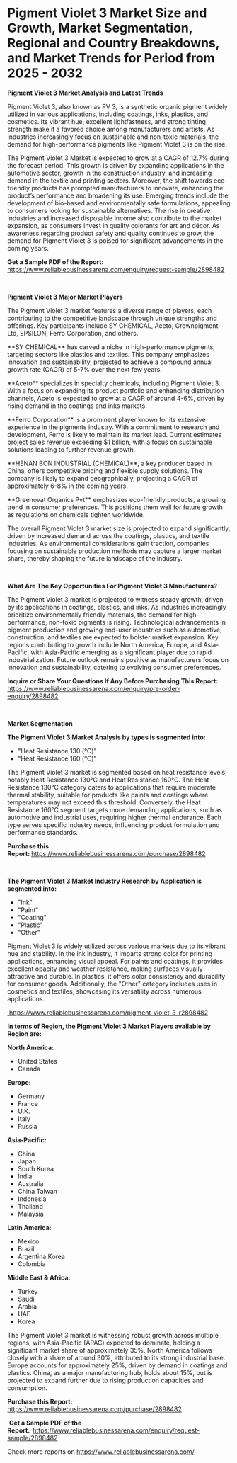 <p><h1>Pigment Violet 3 Market Size and Growth, Market Segmentation, Regional and Country Breakdowns, and Market Trends for Period from 2025 -  2032</h1></p><p><strong>Pigment Violet 3 Market Analysis and Latest Trends</strong></p>
<p><p>Pigment Violet 3, also known as PV 3, is a synthetic organic pigment widely utilized in various applications, including coatings, inks, plastics, and cosmetics. Its vibrant hue, excellent lightfastness, and strong tinting strength make it a favored choice among manufacturers and artists. As industries increasingly focus on sustainable and non-toxic materials, the demand for high-performance pigments like Pigment Violet 3 is on the rise.</p><p>The Pigment Violet 3 Market is expected to grow at a CAGR of 12.7% during the forecast period. This growth is driven by expanding applications in the automotive sector, growth in the construction industry, and increasing demand in the textile and printing sectors. Moreover, the shift towards eco-friendly products has prompted manufacturers to innovate, enhancing the product’s performance and broadening its use. Emerging trends include the development of bio-based and environmentally safe formulations, appealing to consumers looking for sustainable alternatives. The rise in creative industries and increased disposable income also contribute to the market expansion, as consumers invest in quality colorants for art and décor. As awareness regarding product safety and quality continues to grow, the demand for Pigment Violet 3 is poised for significant advancements in the coming years.</p></p>
<p><strong>Get a Sample PDF of the Report:&nbsp;</strong> <a href="https://www.reliablebusinessarena.com/enquiry/request-sample/2898482?utm_campaign=2527&utm_medium=2&utm_source=Github&utm_content=ia&utm_term=15032025&utm_id=pigment-violet-3">https://www.reliablebusinessarena.com/enquiry/request-sample/2898482</a></p>
<p>&nbsp;</p>
<p><strong>Pigment Violet 3 Major Market Players</strong></p>
<p><p>The Pigment Violet 3 market features a diverse range of players, each contributing to the competitive landscape through unique strengths and offerings. Key participants include SY CHEMICAL, Aceto, Crownpigment Ltd, EPSILON, Ferro Corporation, and others.</p><p>**SY CHEMICAL** has carved a niche in high-performance pigments, targeting sectors like plastics and textiles. This company emphasizes innovation and sustainability, projected to achieve a compound annual growth rate (CAGR) of 5-7% over the next few years.</p><p>**Aceto** specializes in specialty chemicals, including Pigment Violet 3. With a focus on expanding its product portfolio and enhancing distribution channels, Aceto is expected to grow at a CAGR of around 4-6%, driven by rising demand in the coatings and inks markets.</p><p>**Ferro Corporation** is a prominent player known for its extensive experience in the pigments industry. With a commitment to research and development, Ferro is likely to maintain its market lead. Current estimates project sales revenue exceeding $1 billion, with a focus on sustainable solutions leading to further revenue growth.</p><p>**HENAN BON INDUSTRIAL (CHEMICAL)**, a key producer based in China, offers competitive pricing and flexible supply solutions. The company is likely to expand geographically, projecting a CAGR of approximately 6-8% in the coming years.</p><p>**Greenovat Organics Pvt** emphasizes eco-friendly products, a growing trend in consumer preferences. This positions them well for future growth as regulations on chemicals tighten worldwide.</p><p>The overall Pigment Violet 3 market size is projected to expand significantly, driven by increased demand across the coatings, plastics, and textile industries. As environmental considerations gain traction, companies focusing on sustainable production methods may capture a larger market share, thereby shaping the future landscape of the industry.</p></p>
<p>&nbsp;</p>
<p><strong>What Are The Key Opportunities For Pigment Violet 3 Manufacturers?</strong></p>
<p><p>The Pigment Violet 3 market is projected to witness steady growth, driven by its applications in coatings, plastics, and inks. As industries increasingly prioritize environmentally friendly materials, the demand for high-performance, non-toxic pigments is rising. Technological advancements in pigment production and growing end-user industries such as automotive, construction, and textiles are expected to bolster market expansion. Key regions contributing to growth include North America, Europe, and Asia-Pacific, with Asia-Pacific emerging as a significant player due to rapid industrialization. Future outlook remains positive as manufacturers focus on innovation and sustainability, catering to evolving consumer preferences.</p></p>
<p><strong>Inquire or Share Your Questions If Any Before Purchasing This Report:</strong> <a href="https://www.reliablebusinessarena.com/enquiry/pre-order-enquiry/2898482?utm_campaign=2527&utm_medium=2&utm_source=Github&utm_content=ia&utm_term=15032025&utm_id=pigment-violet-3">https://www.reliablebusinessarena.com/enquiry/pre-order-enquiry/2898482</a></p>
<p>&nbsp;</p>
<p><strong>Market Segmentation</strong></p>
<p><strong>The Pigment Violet 3 Market Analysis by types is segmented into:</strong></p>
<p><ul><li>"Heat Resistance 130 (°C)"</li><li>"Heat Resistance 160 (°C)"</li></ul></p>
<p><p>The Pigment Violet 3 market is segmented based on heat resistance levels, notably Heat Resistance 130°C and Heat Resistance 160°C. The Heat Resistance 130°C category caters to applications that require moderate thermal stability, suitable for products like paints and coatings where temperatures may not exceed this threshold. Conversely, the Heat Resistance 160°C segment targets more demanding applications, such as automotive and industrial uses, requiring higher thermal endurance. Each type serves specific industry needs, influencing product formulation and performance standards.</p></p>
<p><strong>Purchase this Report:&nbsp;</strong><a href="https://www.reliablebusinessarena.com/purchase/2898482?utm_campaign=2527&utm_medium=2&utm_source=Github&utm_content=ia&utm_term=15032025&utm_id=pigment-violet-3">https://www.reliablebusinessarena.com/purchase/2898482</a></p>
<p>&nbsp;</p>
<p><strong>The Pigment Violet 3 Market Industry Research by Application is segmented into:</strong></p>
<p><ul><li>"Ink"</li><li>"Paint"</li><li>"Coating"</li><li>"Plastic"</li><li>"Other"</li></ul></p>
<p><p>Pigment Violet 3 is widely utilized across various markets due to its vibrant hue and stability. In the ink industry, it imparts strong color for printing applications, enhancing visual appeal. For paints and coatings, it provides excellent opacity and weather resistance, making surfaces visually attractive and durable. In plastics, it offers color consistency and durability for consumer goods. Additionally, the "Other" category includes uses in cosmetics and textiles, showcasing its versatility across numerous applications.</p></p>
<p><a href="https://www.reliablebusinessarena.com/pigment-violet-3-r2898482?utm_campaign=2527&utm_medium=2&utm_source=Github&utm_content=ia&utm_term=15032025&utm_id=pigment-violet-3">&nbsp;https://www.reliablebusinessarena.com/pigment-violet-3-r2898482</a></p>
<p><strong>In terms of Region, the Pigment Violet 3 Market Players available by Region are:</strong></p>
<p>
    <p> <strong> North America: </strong>
        <ul>
            <li>United States</li>
            <li>Canada</li>
        </ul>
        </p> 
    <p> <strong> Europe: </strong>
        <ul>
            <li>Germany</li>
            <li>France</li>
            <li>U.K.</li>
            <li>Italy</li>
            <li>Russia</li>
        </ul>
        </p> 
    <p> <strong> Asia-Pacific: </strong>
        <ul>
            <li>China</li>
            <li>Japan</li>
            <li>South Korea</li>
            <li>India</li>
            <li>Australia</li>
            <li>China Taiwan</li>
            <li>Indonesia</li>
            <li>Thailand</li>
            <li>Malaysia</li>
        </ul>
        </p> 
    <p> <strong> Latin America: </strong>
        <ul>
            <li>Mexico</li>
            <li>Brazil</li>
            <li>Argentina Korea</li>
            <li>Colombia</li>
        </ul>
        </p> 
    <p> <strong> Middle East & Africa: </strong>
        <ul>
            <li>Turkey</li>
            <li>Saudi</li>
            <li>Arabia</li>
            <li>UAE</li>
            <li>Korea</li>
        </ul>
    </p>
    </p>
<p><p>The Pigment Violet 3 market is witnessing robust growth across multiple regions, with Asia-Pacific (APAC) expected to dominate, holding a significant market share of approximately 35%. North America follows closely with a share of around 30%, attributed to its strong industrial base. Europe accounts for approximately 25%, driven by demand in coatings and plastics. China, as a major manufacturing hub, holds about 15%, but is projected to expand further due to rising production capacities and consumption.</p></p>
<p><strong>Purchase this Report: </strong><a href="https://www.reliablebusinessarena.com/purchase/2898482?utm_campaign=2527&utm_medium=2&utm_source=Github&utm_content=ia&utm_term=15032025&utm_id=pigment-violet-3">https://www.reliablebusinessarena.com/purchase/2898482</a></p>
<p>&nbsp;<strong>Get a Sample PDF of the Report:&nbsp;&nbsp;</strong><a href="https://www.reliablebusinessarena.com/enquiry/request-sample/2898482?utm_campaign=2527&utm_medium=2&utm_source=Github&utm_content=ia&utm_term=15032025&utm_id=pigment-violet-3">https://www.reliablebusinessarena.com/enquiry/request-sample/2898482</a></p>
<p><strong></strong></p>
<p>Check more reports on <a href="https://www.reliablebusinessarena.com/?utm_campaign=2527&utm_medium=2&utm_source=Github&utm_content=ia&utm_term=15032025&utm_id=pigment-violet-3">https://www.reliablebusinessarena.com/</a></p>